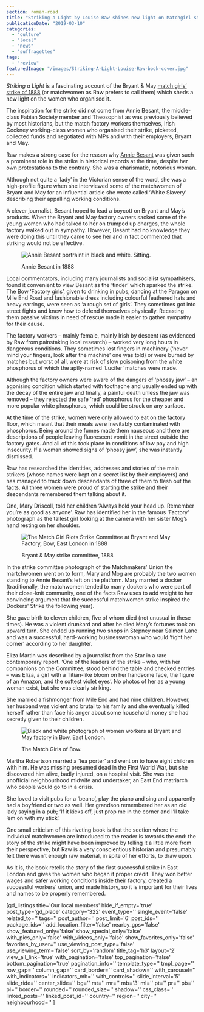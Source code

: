 ```yaml
---
section: roman-road
title: "Striking a Light by Louise Raw shines new light on Matchgirl strikes"
publicationDate: "2019-03-10"
categories: 
  - "culture"
  - "local"
  - "news"
  - "suffragettes"
tags: 
  - "review"
featuredImage: "/images/Striking-A-Light-Louise-Raw-book-cover.jpg"
---
```


_Striking a Light_ is a fascinating account of the Bryant & May [match girls’ strike of 1888](https://romanroadlondon.com/sarah-chapman-matchstick-girl-campaign-memorial/) (or matchwomen as Raw prefers to call them) which sheds a new light on the women who organised it.

The inspiration for the strike did not come from Annie Besant, the middle-class Fabian Society member and Theosophist as was previously believed by most historians, but the match factory workers themselves, Irish Cockney working-class women who organised their strike, picketed, collected funds and negotiated with MPs and with their employers, Bryant and May.

Raw makes a strong case for the reason why [Annie Besant](https://romanroadlondon.com/annie-besant-match-girl-riots-bow/) was given such a prominent role in the strike in historical records at the time, despite her own protestations to the contrary. She was a charismatic, notorious woman.

Although not quite a ‘lady’ in the Victorian sense of the word, she was a high-profile figure when she interviewed some of the matchwomen of Bryant and May for an influential article she wrote called ‘White Slavery’ describing their appalling working conditions.

A clever journalist, Besant hoped to lead a boycott on Bryant and May’s products. When the Bryant and May factory owners sacked some of the young women who had talked to her on trumped up charges, the whole factory walked out in sympathy. However, Besant had no knowledge they were doing this until they came to see her and in fact commented that striking would not be effective.

<figure>

![Annie Besant portraint in black and white. Sitting.](/images/Annie-besant-roman-road-web-1-1024x681.jpg)

<figcaption>

Annie Besant in 1888

</figcaption>

</figure>

Local commentators, including many journalists and socialist sympathisers, found it convenient to view Besant as the ‘tinder’ which sparked the strike. The Bow ‘Factory girls’, given to drinking in pubs, dancing at the Paragon on Mile End Road and fashionable dress including colourful feathered hats and heavy earrings, were seen as ‘a rough set of girls’. They sometimes got into street fights and knew how to defend themselves physically. Recasting them passive victims in need of rescue made it easier to gather sympathy for their cause.

The factory workers – mainly female, mainly Irish by descent (as evidenced by Raw from painstaking local research) – worked very long hours in dangerous conditions. They sometimes lost fingers in machinery (‘never mind your fingers, look after the machine’ one was told) or were burned by matches but worst of all, were at risk of slow poisoning from the white phosphorus of which the aptly-named ‘Lucifer’ matches were made.

Although the factory owners were aware of the dangers of ‘phossy jaw’ – an agonising condition which started with toothache and usually ended up with the decay of the entire jaw and finally, a painful death unless the jaw was removed – they rejected the safe ‘red’ phosphorus for the cheaper and more popular white phosphorus, which could be struck on any surface.

At the time of the strike, women were only allowed to eat on the factory floor, which meant that their meals were inevitably contaminated with phosphorus. Being around the fumes made them nauseous and there are descriptions of people leaving fluorescent vomit in the street outside the factory gates. And all of this took place in conditions of low pay and high insecurity. If a woman showed signs of ‘phossy jaw’, she was instantly dismissed.

Raw has researched the identities, addresses and stories of the main strikers (whose names were kept on a secret list by their employers) and has managed to track down descendants of three of them to flesh out the facts. All three women were proud of starting the strike and their descendants remembered them talking about it.

One, Mary Driscoll, told her children ‘Always hold your head up. Remember you’re as good as anyone’. Raw has identified her in the famous ‘Factory’ photograph as the tallest girl looking at the camera with her sister Mog’s hand resting on her shoulder.

<figure>

![The Match Girl Riots Strike Committee at Bryant and May Factory, Bow, East London in 1888](/images/Strike-Commitee-Annie-Besant-web-1024x735.jpg)

<figcaption>

Bryant & May strike committee, 1888

</figcaption>

</figure>

In the strike committee photograph of the Matchmakers’ Union the martchwomen went on to form, Mary and Mog are probably the two women standing to Annie Besant’s left on the platform. Mary married a docker (traditionally, the matchwomen tended to marry dockers who were part of their close-knit community, one of the facts Raw uses to add weight to her convincing argument that the successful matchwomen strike inspired the Dockers' Strike the following year).

She gave birth to eleven children, five of whom died (not unusual in these times). He was a violent drunkard and after he died Mary’s fortunes took an upward turn. She ended up running two shops in Stepney near Salmon Lane and was a successful, hard-working businesswoman who would ‘fight her corner’ according to her daughter.

Eliza Martin was described by a journalist from the Star in a rare contemporary report. ‘One of the leaders of the strike – who, with her companions on the Committee, stood behind the table and checked entries – was Eliza, a girl with a Titian-like bloom on her handsome face, the figure of an Amazon, and the softest violet eyes’. No photos of her as a young woman exist, but she was clearly striking.

She married a fishmonger from Mile End and had nine children. However, her husband was violent and brutal to his family and she eventually killed herself rather than face his anger about some household money she had secretly given to their children.

<figure>

![Black and white photograph of women workers at Bryant and May factory in Bow, East London.](/images/london-match-girls-roman-road-web-235x300.jpg)

<figcaption>

The Match Girls of Bow.

</figcaption>

</figure>

Martha Robertson married a ‘tea porter’ and went on to have eight children with him. He was missing presumed dead in the First World War, but she discovered him alive, badly injured, on a hospital visit. She was the unofficial neighbourhood midwife and undertaker, an East End matriarch who people would go to in a crisis.

She loved to visit pubs for a ‘beano’, play the piano and sing and apparently had a boyfriend or two as well. Her grandson remembered her as an old lady saying in a pub; ‘If it kicks off, just prop me in the corner and I’ll take ‘em on with my stick’.

One small criticism of this riveting book is that the section where the individual matchwomen are introduced to the reader is towards the end: the story of the strike might have been improved by telling it a little more from their perspective, but Raw is a very conscientious historian and presumably felt there wasn’t enough raw material, in spite of her efforts, to draw upon.

As it is, the book retells the story of the first successful strike in East London and gives the women who began it proper credit. They won better wages and safer working conditions inside their factory, created a successful workers’ union, and made history, so it is important for their lives and names to be properly remembered.

\[gd\_listings title='Our local members' hide\_if\_empty='true' post\_type='gd\_place' category='322' event\_type='' single\_event='false' related\_to='' tags='' post\_author='' post\_limit='6' post\_ids='' package\_ids='' add\_location\_filter='false' nearby\_gps='false' show\_featured\_only='false' show\_special\_only='false' with\_pics\_only='false' with\_videos\_only='false' show\_favorites\_only='false' favorites\_by\_user='' use\_viewing\_post\_type='false' use\_viewing\_term='false' sort\_by='random' title\_tag='h3' layout='2' view\_all\_link='true' with\_pagination='false' top\_pagination='false' bottom\_pagination='true' pagination\_info='' template\_type='' tmpl\_page='' row\_gap='' column\_gap='' card\_border='' card\_shadow='' with\_carousel='' with\_indicators='' indicators\_mb='' with\_controls='' slide\_interval='5' slide\_ride='' center\_slide='' bg='' mt='' mr='' mb='3' ml='' pt='' pr='' pb='' pl='' border='' rounded='' rounded\_size='' shadow='' css\_class='' linked\_posts='' linked\_post\_id='' country='' region='' city='' neighbourhood='' \]
